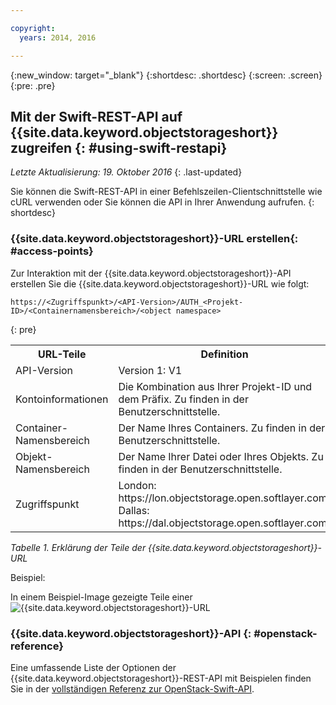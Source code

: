 ```yaml
---

copyright:
  years: 2014, 2016

---
```

{:new_window: target="_blank"}
{:shortdesc: .shortdesc}
{:screen: .screen}
{:pre: .pre}

## Mit der Swift-REST-API auf {{site.data.keyword.objectstorageshort}} zugreifen {: #using-swift-restapi}
*Letzte Aktualisierung: 19. Oktober 2016*
{: .last-updated}

Sie können die Swift-REST-API in einer Befehlszeilen-Clientschnittstelle wie cURL verwenden oder Sie können die API in Ihrer Anwendung aufrufen.
{: shortdesc}

### {{site.data.keyword.objectstorageshort}}-URL erstellen{: #access-points}

Zur Interaktion mit der {{site.data.keyword.objectstorageshort}}-API erstellen Sie die {{site.data.keyword.objectstorageshort}}-URL wie folgt:
  ```
  https://<Zugriffspunkt>/<API-Version>/AUTH_<Projekt-ID>/<Containernamensbereich>/<object namespace>
  ```
  {: pre}

<table>
  <tr>
    <th> URL-Teile</th>
    <th> Definition</th>
  </tr>
  <tr>
    <td> API-Version</td>
    <td> Version 1: V1</td>
  </tr>
  <tr>
    <td> Kontoinformationen</td>
    <td> Die Kombination aus Ihrer Projekt-ID und dem Präfix. Zu finden in der Benutzerschnittstelle. </td>
  </tr>
  <tr>
    <td> Container-Namensbereich</td>
    <td> Der Name Ihres Containers. Zu finden in der Benutzerschnittstelle.</td>
  </tr>
  <tr>
    <td> Objekt-Namensbereich</td>
    <td> Der Name Ihrer Datei oder Ihres Objekts. Zu finden in der Benutzerschnittstelle.</td>
  </tr>
  <tr>
    <td> Zugriffspunkt</td>
    <td> London: https://lon.objectstorage.open.softlayer.com/
    <br> Dallas: https://dal.objectstorage.open.softlayer.com/ </br> </td>
  </tr>
</table>

*Tabelle 1. Erklärung der Teile der {{site.data.keyword.objectstorageshort}}-URL*

Beispiel:

In einem Beispiel-Image gezeigte Teile einer ![{{site.data.keyword.objectstorageshort}}-URL](images/Swift_URL.png)


### {{site.data.keyword.objectstorageshort}}-API {: #openstack-reference}

Eine umfassende Liste der Optionen der {{site.data.keyword.objectstorageshort}}-REST-API mit Beispielen finden Sie in der [vollständigen Referenz zur OpenStack-Swift-API](http://developer.openstack.org/api-ref-objectstorage-v1.html).
